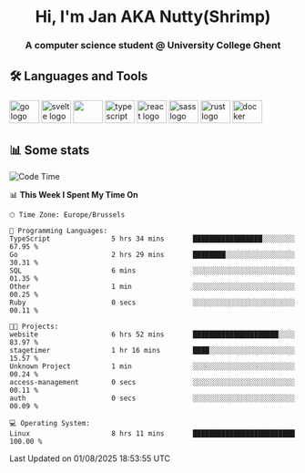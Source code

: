 <h1 align="center">Hi, I'm Jan AKA Nutty(Shrimp)</h1>
<h3 align="center">A computer science student @ University College Ghent</h3>

<h2 align="left">🛠️ Languages and Tools</h2>

###

<div align="left">
  <img src="https://cdn.jsdelivr.net/gh/devicons/devicon/icons/go/go-original.svg" height="40" width="52" alt="go logo"  />
  <img src="https://cdn.jsdelivr.net/gh/devicons/devicon@latest/icons/svelte/svelte-original.svg"  height="40" width="52" alt="svelte logo" />
  <img src="https://cdn.jsdelivr.net/gh/devicons/devicon@latest/icons/tailwindcss/tailwindcss-original.svg" height="40" width="52" />
  <img src="https://cdn.jsdelivr.net/gh/devicons/devicon/icons/typescript/typescript-original.svg" height="40" width="52" alt="typescript logo"  />
  <img src="https://cdn.jsdelivr.net/gh/devicons/devicon/icons/react/react-original.svg" height="40" width="52" alt="react logo"  />
  <img src="https://cdn.jsdelivr.net/gh/devicons/devicon/icons/sass/sass-original.svg" height="40" width="52" alt="sass logo"  />
  <img src="https://cdn.jsdelivr.net/gh/devicons/devicon@latest/icons/rust/rust-original.svg" height="40" width="52" alt="rust logo" />
  <img src="https://cdn.jsdelivr.net/gh/devicons/devicon/icons/docker/docker-original.svg" height="40" width="52" alt="docker logo"  />
</div>

<h2>📊 Some stats</h2>

<!--START_SECTION:waka-->
![Code Time](http://img.shields.io/badge/Code%20Time-6%2C217%20hrs%205%20mins-blue)

📊 **This Week I Spent My Time On** 

```text
🕑︎ Time Zone: Europe/Brussels

💬 Programming Languages: 
TypeScript               5 hrs 34 mins       █████████████████░░░░░░░░   67.95 % 
Go                       2 hrs 29 mins       ████████░░░░░░░░░░░░░░░░░   30.31 % 
SQL                      6 mins              ░░░░░░░░░░░░░░░░░░░░░░░░░   01.35 % 
Other                    1 min               ░░░░░░░░░░░░░░░░░░░░░░░░░   00.25 % 
Ruby                     0 secs              ░░░░░░░░░░░░░░░░░░░░░░░░░   00.11 % 

🐱‍💻 Projects: 
website                  6 hrs 52 mins       █████████████████████░░░░   83.97 % 
stagetimer               1 hr 16 mins        ████░░░░░░░░░░░░░░░░░░░░░   15.57 % 
Unknown Project          1 min               ░░░░░░░░░░░░░░░░░░░░░░░░░   00.24 % 
access-management        0 secs              ░░░░░░░░░░░░░░░░░░░░░░░░░   00.11 % 
auth                     0 secs              ░░░░░░░░░░░░░░░░░░░░░░░░░   00.09 % 

💻 Operating System: 
Linux                    8 hrs 11 mins       █████████████████████████   100.00 % 
```


 Last Updated on 01/08/2025 18:53:55 UTC
<!--END_SECTION:waka-->

